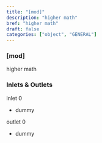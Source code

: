 ```yaml
---
title: "[mod]"
description: "higher math"
bref: "higher math"
draft: false
categories: ["object", "GENERAL"]
---
```


### [mod]

higher math

### Inlets & Outlets

inlet 0

 - dummy

outlet 0

 - dummy
 
